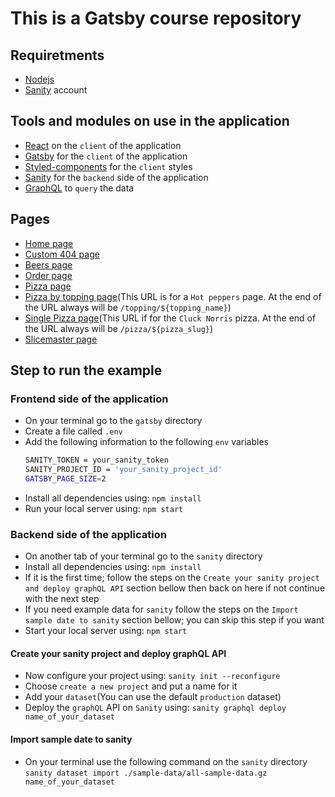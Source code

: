 # This is a Gatsby course repository

## Requiretments

- [Nodejs](https://nodejs.org/en/)
- [Sanity](https://www.sanity.io/) account

## Tools and modules on use in the application

- [React](https://reactjs.org/) on the `client` of the application
- [Gatsby](https://www.gatsbyjs.com/) for the `client` of the application
- [Styled-components](https://styled-components.com/) for the `client` styles
- [Sanity](https://www.sanity.io/) for the `backend` side of the application
- [GraphQL](https://graphql.org/) to `query` the data

## Pages

- [Home page](http://localhost:8000/)
- [Custom 404 page](http://localhost:8000/anything_that_does_not_exists)
- [Beers page](http://localhost:8000/beers)
- [Order page](http://localhost:8000/order)
- [Pizza page](http://localhost:8000/pizzas)
- [Pizza by topping page](http://localhost:8000/topping/Hot%20Peppers)(This URL is for a `Hot peppers` page. At the end of the URL always will be `/topping/${topping_name}`)
- [Single Pizza page](http://localhost:8000/pizza/cluck-norris)(This URL if for the `Cluck Norris` pizza. At the end of the URL always will be `/pizza/${pizza_slug}`)
- [Slicemaster page](http://localhost:8000/slicemaster)

## Step to run the example

### Frontend side of the application

- On your terminal go to the `gatsby` directory
- Create a file called `.env`
- Add the following information to the following `env` variables
  ```bash
  SANITY_TOKEN = your_sanity_token
  SANITY_PROJECT_ID = 'your_sanity_project_id'
  GATSBY_PAGE_SIZE=2
  ```
- Install all dependencies using: `npm install`
- Run your local server using: `npm start`

### Backend side of the application

- On another tab of your terminal go to the `sanity` directory
- Install all dependencies using: `npm install`
- If it is the first time; follow the steps on the `Create your sanity project and deploy graphQL API` section bellow then back on here if not continue with the next step
- If you need example data for `sanity` follow the steps on the `Import sample date to sanity` section bellow; you can skip this step if you want
- Start your local server using: `npm start`

#### Create your sanity project and deploy graphQL API

- Now configure your project using: `sanity init --reconfigure`
- Choose `create a new project` and put a name for it
- Add your `dataset`(You can use the default `production` dataset)
- Deploy the `graphQL` API on `Sanity` using:
  `sanity graphql deploy name_of_your_dataset`

#### Import sample date to sanity

- On your terminal use the following command on the `sanity` directory
  `sanity dataset import ./sample-data/all-sample-data.gz name_of_your_dataset`
